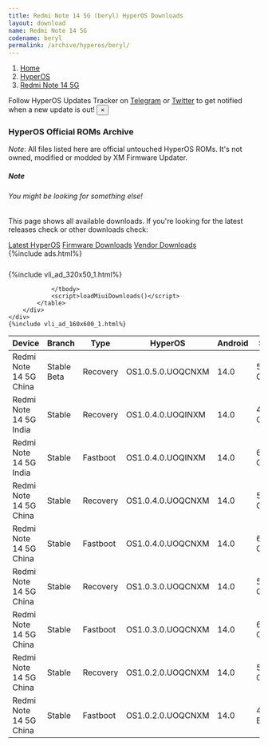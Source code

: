 ```yaml
---
title: Redmi Note 14 5G (beryl) HyperOS Downloads
layout: download
name: Redmi Note 14 5G
codename: beryl
permalink: /archive/hyperos/beryl/
---
```

<nav aria-label="breadcrumb">
    <ol class="breadcrumb">
        <li class="breadcrumb-item"><a href="/">Home</a></li>
        <li class="breadcrumb-item"><a href="/hyperos/">HyperOS</a></li>
        <li class="breadcrumb-item active" aria-current="page"><a href="/hyperos/beryl/">Redmi Note 14 5G</a></li>
    </ol>
</nav>
<div class="alert alert-primary alert-dismissible fade show" role="alert">
    Follow HyperOS Updates Tracker on <a href="https://t.me/MIUIUpdatesTracker" class="alert-link">Telegram</a>
     or <a href="https://twitter.com/MiFwUpdater" class="alert-link">Twitter</a> to get notified when a new update is out!
    <button type="button" class="close" data-dismiss="alert" aria-label="Close">
        <span aria-hidden="true">&times;</span>
    </button>
</div>

### HyperOS Official ROMs Archive
*Note*: All files listed here are official untouched HyperOS ROMs. It's not owned, modified or modded by XM Firmware Updater.
<div class="card">
  <div class="card-body">
    <h5 class="card-title">Note</h5>
    <h6 class="card-subtitle mb-2 text-muted">You might be looking for something else!</h6>
    <p class="card-text">This page shows all available downloads.
     If you're looking for the latest releases check or other downloads check:</p>
    <a href="/hyperos/beryl/" class="card-link">Latest HyperOS</a>
    <a href="/firmware/beryl/" class="card-link">Firmware Downloads</a>
    <a href="/vendor/beryl/" class="card-link">Vendor Downloads</a>
  </div>
</div>
{%include ads.html%}
<div class="row justify-content-center">
    <div class="col-10">
        <div class="table-responsive-md" style="margin-top: 25px;">
            {%include vli_ad_320x50_1.html%}
            <table id="miui" class="display dt-responsive nowrap compact table table-striped table-hover table-sm">
                <thead class="thead-dark">
                    <tr>
                        <th data-ref="device">Device</th>
                        <th data-ref="branch">Branch</th>
                        <th data-ref="type">Type</th>
                        <th data-ref="miui">HyperOS</th>
                        <th data-ref="android">Android</th>
                        <th data-ref="size">Size</th>
                        <th data-ref="size">Date</th>
                        <th data-ref="link">Link</th>
                    </tr>
                </thead>
                <tbody>
                <tr><td>Redmi Note 14 5G China</td><td>Stable Beta</td><td>Recovery</td><td>OS1.0.5.0.UOQCNXM</td><td>14.0</td><td>5.3 GB</td><td>2024-12-27</td><td><a href="/hyperos/beryl/stable beta/OS1.0.5.0.UOQCNXM/">Download</a></td></tr>
<tr><td>Redmi Note 14 5G India</td><td>Stable</td><td>Recovery</td><td>OS1.0.4.0.UOQINXM</td><td>14.0</td><td>4.6 GB</td><td>2024-12-09</td><td><a href="/hyperos/beryl/stable/OS1.0.4.0.UOQINXM/">Download</a></td></tr>
<tr><td>Redmi Note 14 5G India</td><td>Stable</td><td>Fastboot</td><td>OS1.0.4.0.UOQINXM</td><td>14.0</td><td>6.3 GB</td><td>2024-11-18</td><td><a href="/hyperos/beryl/stable/OS1.0.4.0.UOQINXM/">Download</a></td></tr>
<tr><td>Redmi Note 14 5G China</td><td>Stable</td><td>Recovery</td><td>OS1.0.4.0.UOQCNXM</td><td>14.0</td><td>5.3 GB</td><td>2024-11-27</td><td><a href="/hyperos/beryl/stable/OS1.0.4.0.UOQCNXM/">Download</a></td></tr>
<tr><td>Redmi Note 14 5G China</td><td>Stable</td><td>Fastboot</td><td>OS1.0.4.0.UOQCNXM</td><td>14.0</td><td>6.9 GB</td><td>2024-11-15</td><td><a href="/hyperos/beryl/stable/OS1.0.4.0.UOQCNXM/">Download</a></td></tr>
<tr><td>Redmi Note 14 5G China</td><td>Stable</td><td>Recovery</td><td>OS1.0.3.0.UOQCNXM</td><td>14.0</td><td>5.3 GB</td><td>2024-10-25</td><td><a href="/hyperos/beryl/stable/OS1.0.3.0.UOQCNXM/">Download</a></td></tr>
<tr><td>Redmi Note 14 5G China</td><td>Stable</td><td>Fastboot</td><td>OS1.0.3.0.UOQCNXM</td><td>14.0</td><td>6.9 GB</td><td>2024-10-19</td><td><a href="/hyperos/beryl/stable/OS1.0.3.0.UOQCNXM/">Download</a></td></tr>
<tr><td>Redmi Note 14 5G China</td><td>Stable</td><td>Recovery</td><td>OS1.0.2.0.UOQCNXM</td><td>14.0</td><td>5.3 GB</td><td>2024-10-08</td><td><a href="/hyperos/beryl/stable/OS1.0.2.0.UOQCNXM/">Download</a></td></tr>
<tr><td>Redmi Note 14 5G China</td><td>Stable</td><td>Fastboot</td><td>OS1.0.2.0.UOQCNXM</td><td>14.0</td><td>484 Bytes</td><td>2024-09-11</td><td><a href="/hyperos/beryl/stable/OS1.0.2.0.UOQCNXM/">Download</a></td></tr>

                </tbody>
                <script>loadMiuiDownloads()</script>
            </table>
        </div>
    </div>
    {%include vli_ad_160x600_1.html%}
</div>
